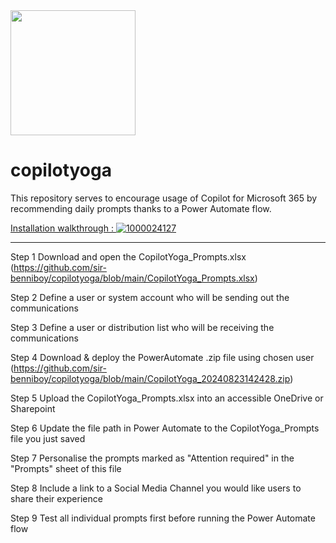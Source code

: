 <img src="https://github.com/sir-benniboy/copilotyoga/blob/main/images/Cogi2.png?raw=true" width="200"/>

# copilotyoga
This repository serves to encourage usage of Copilot for Microsoft 365 by recommending daily prompts thanks to a Power Automate flow.

<a href="https://player.vimeo.com/video/1011384726?h=bee242e800">Installation walkthrough :
![1000024127](https://github.com/user-attachments/assets/e60b68bd-14b4-44b3-aeb2-85a28bc04032)</a>

----------------------

Step 1	Download and open the CopilotYoga_Prompts.xlsx (https://github.com/sir-benniboy/copilotyoga/blob/main/CopilotYoga_Prompts.xlsx)

Step 2	Define a user or system account who will be sending out the communications

Step 3	Define a user or distribution list who will be receiving the communications

Step 4	Download & deploy the PowerAutomate .zip file using chosen user (https://github.com/sir-benniboy/copilotyoga/blob/main/CopilotYoga_20240823142428.zip)

Step 5	Upload the CopilotYoga_Prompts.xlsx into an accessible OneDrive or Sharepoint

Step 6	Update the file path in Power Automate to the CopilotYoga_Prompts file you just saved

Step 7	Personalise the prompts marked as "Attention required" in the "Prompts" sheet of this file

Step 8	Include a link to a Social Media Channel you would like users to share their experience

Step 9	Test all individual prompts first before running the Power Automate flow
